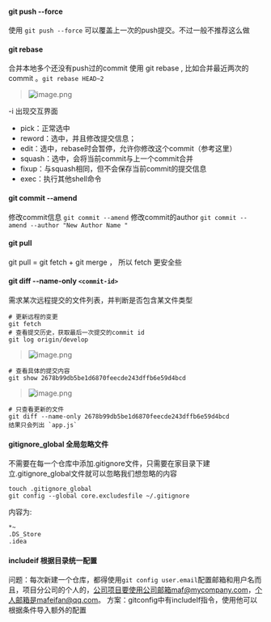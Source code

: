 #### git push --force
使用 `git push --force` 可以覆盖上一次的push提交。不过一般不推荐这么做

#### git rebase
合并本地多个还没有push过的commit
使用 git rebase , 比如合并最近两次的commit 。`git rebase HEAD~2 `

> ![image.png](https://upload-images.jianshu.io/upload_images/71414-b3a4fc7bd865db42.png?imageMogr2/auto-orient/strip%7CimageView2/2/w/1240)

-i 出现交互界面 
* pick：正常选中 
* reword：选中，并且修改提交信息； 
* edit：选中，rebase时会暂停，允许你修改这个commit（参考这里） 
* squash：选中，会将当前commit与上一个commit合并 
* fixup：与squash相同，但不会保存当前commit的提交信息 
* exec：执行其他shell命令

#### git commit --amend
修改commit信息 `git commit --amend`
修改commit的author `git commit --amend --author "New Author Name "`

####  git pull
git pull = git fetch + git merge ， 所以 fetch 更安全些

 #### git diff --name-only `<commit-id>`

需求某次远程提交的文件列表，并判断是否包含某文件类型
```
# 更新远程的变更
git fetch
# 查看提交历史，获取最后一次提交的commit id
git log origin/develop
```
> ![image.png](https://upload-images.jianshu.io/upload_images/71414-a96518a543af4b4b.png?imageMogr2/auto-orient/strip%7CimageView2/2/w/1240)
```
# 查看具体的提交内容
git show 2678b99db5be1d6870feecde243dffb6e59d4bcd
```
> ![image.png](https://upload-images.jianshu.io/upload_images/71414-45ad2acc277ab22e.png?imageMogr2/auto-orient/strip%7CimageView2/2/w/1240)
```
# 只查看更新的文件
git diff --name-only 2678b99db5be1d6870feecde243dffb6e59d4bcd
结果只会列出 `app.js`
```

#### gitignore_global 全局忽略文件
不需要在每一个仓库中添加.gitignore文件，只需要在家目录下建立.gitignore_global文件就可以忽略我们想忽略的内容
```
touch .gitignore_global
git config --global core.excludesfile ~/.gitignore
```
内容为:
```
*~
.DS_Store
.idea
```

#### includeif 根据目录统一配置
问题：每次新建一个仓库，都得使用`git config user.email`配置邮箱和用户名而且，项目分公司的个人的，公司项目要使用公司邮箱maf@mycompany.com，个人邮箱是mafeifan@qq.com。
方案：gitconfig中有includeIf指令，使用他可以根据条件导入额外的配置

